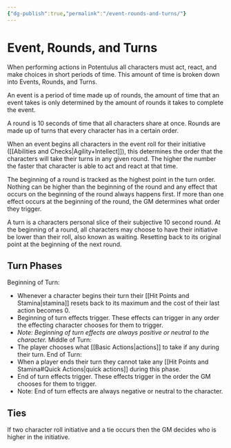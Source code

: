 ```yaml
---
{"dg-publish":true,"permalink":"/event-rounds-and-turns/"}
---
```


# Event, Rounds, and Turns
When performing actions in Potentulus all characters must act, react, and make choices in short periods of time. This amount of time is broken down into Events, Rounds, and Turns.

An event is a period of time made up of rounds, the amount of time that an event takes is only determined by the amount of rounds it takes to complete the event.

A round is 10 seconds of time that all characters share at once. Rounds are made up of turns that every character has in a certain order.

When an event begins all characters in the event roll for their initiative ([[Abilities and Checks\|Agility+Intellect]]), this determines the order that the characters will take their turns in any given round. The higher the number the faster that character is able to act and react at that time.

The beginning of a round is tracked as the highest point in the turn order. Nothing can be higher than the beginning of the round and any effect that occurs on the beginning of the round always happens first. If more than one effect occurs at the beginning of the round, the GM determines what order they trigger.

A turn is a characters personal slice of their subjective 10 second round. At the beginning of a round, all characters may choose to have their initiative be lower than their roll, also known as waiting. Resetting back to its original point at the beginning of the next round.

## Turn Phases
Beginning of Turn:
- Whenever a character begins their turn their [[Hit Points and Stamina\|stamina]] resets back to its maximum and the cost of their last action becomes 0.
- Beginning of turn effects trigger. These effects can trigger in any order the effecting character chooses for them to trigger.
- *Note: Beginning of turn effects are always positive or neutral to the character.*
Middle of Turn:
- The player chooses what [[Basic Actions\|actions]] to take if any during their turn.
End of Turn:
- When a player ends their turn they cannot take any [[Hit Points and Stamina#Quick Actions\|quick actions]] during this phase.
- End of turn effects trigger. These effects trigger in the order the GM chooses for them to trigger.
- Note: End of turn effects are always negative or neutral to the character.
## Ties
If two character roll initiative and a tie occurs then the GM decides who is higher in the initiative. 